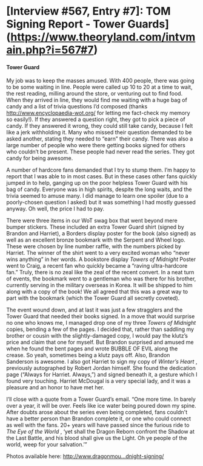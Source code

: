 # [Interview #567, Entry #7]: TOM Signing Report - Tower Guards](https://www.theoryland.com/intvmain.php?i=567#7)

#### Tower Guard

My job was to keep the masses amused. With 400 people, there was going to be some waiting in line. People were called up 10 to 20 at a time to wait, the rest reading, milling around the store, or venturing out to find food. When they arrived in line, they would find me waiting with a huge bag of candy and a list of trivia questions I’d composed (thanks http://www.encyclopaedia-wot.org/ for letting me fact-check my memory so easily!). If they answered a question right, they got to pick a piece of candy. If they answered it wrong, they could still take candy, because I felt like a jerk withholding it. Many who missed their question demanded to be asked another, stating they needed to “earn” their candy. There was also a large number of people who were there getting books signed for others who couldn’t be present. These people had never read the series. They got candy for being awesome.

A number of hardcore fans demanded that I try to stump them. I’m happy to report that I was able to in most cases. But in these cases other fans quickly jumped in to help, ganging up on the poor helpless Tower Guard with his bag of candy. Everyone was in high spirits, despite the long waits, and the trivia seemed to amuse many. I did manage to learn one spoiler (due to a poorly-chosen question I asked) but it was something I had mostly guessed anyway. Oh well, the price I had to pay.

There were three items in our WoT swag box that went beyond mere bumper stickers. These included an extra Tower Guard shirt (signed by Brandon and Harriet), a Borders display poster for the book (also signed) as well as an excellent bronze bookmark with the Serpent and Wheel logo. These were chosen by line number raffle, with the numbers picked by Harriet. The winner of the shirt went to a very excited woman who “never wins anything” in her words. A bookstore display
*Towers of Midnight*
Poster went to Craig, a recent fan who quickly became a “raving ultra-hardcore fan.” Truly, there is no zeal like the zeal of the recent convert. In a neat turn of events, the bookmark went to a gentleman who was there for his brother, currently serving in the military overseas in Korea. It will be shipped to him along with a copy of the book! We all agreed that this was a great way to part with the bookmark (which the Tower Guard all secretly coveted).

The event wound down, and at last it was just a few stragglers and the Tower Guard that needed their books signed. In a move that would surprise no one who knows me, I managed drop one of my three
*Towers of Midnight*
copies, bending a few of the pages. I decided that, rather than saddling my brother or cousin with the slightly-damaged copy, I would pay the klutz’s price and claim that one for myself. But Brandon surprised and amused me when he found the bent pages and wrote BUBBLE OF EVIL along the crease. So yeah, sometimes being a klutz pays off. Also, Brandon Sanderson is awesome. I also got Harriet to sign my copy of
*Winter’s Heart*
, previously autographed by Robert Jordan himself. She found the dedication page (“Always for Harriet. Always,”) and signed beneath it, a gesture which I found very touching. Harriet McDougal is a very special lady, and it was a pleasure and an honor to have met her.

I’ll close with a quote from a Tower Guard’s email. “One more time. In barely over a year, it will be over. Feels like ice water being poured down my spine. After doubts arose about the series even being completed, fans couldn't have a better person than Brandon complete it, or one who could connect as well with the fans. 20+ years will have passed since the furious ride to
*The Eye of the World*
, ‘yet shall the Dragon Reborn confront the Shadow at the Last Battle, and his blood shall give us the Light. Oh ye people of the world, weep for your salvation.’”

Photos available here: http://www.dragonmou...dnight-signing/

